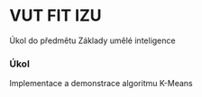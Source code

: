# VUT FIT IZU

Úkol do předmětu Základy umělé inteligence

### Úkol
Implementace a demonstrace algoritmu K-Means

